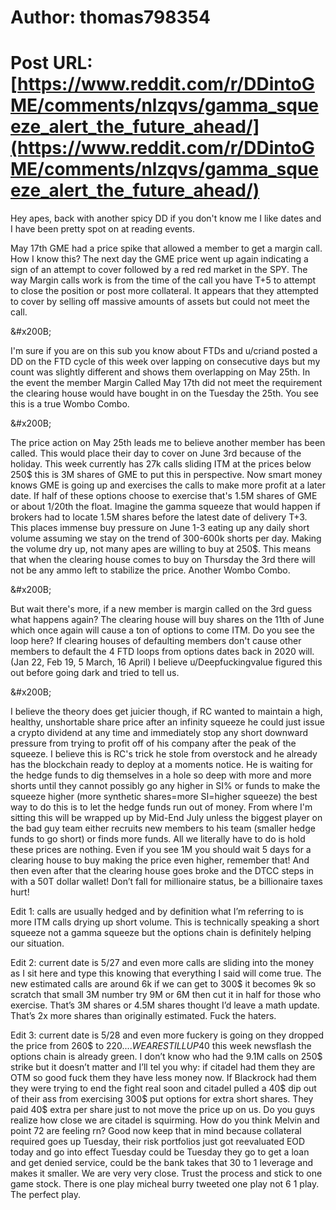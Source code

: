 # Author: thomas798354
# Post URL: [https://www.reddit.com/r/DDintoGME/comments/nlzqvs/gamma_squeeze_alert_the_future_ahead/](https://www.reddit.com/r/DDintoGME/comments/nlzqvs/gamma_squeeze_alert_the_future_ahead/)


Hey apes, back with another spicy DD if you don't know me I like dates and I have been pretty spot on at reading events.  

May 17th GME had a price spike that allowed a member to get a margin call.  How I know this?  The next day the GME price went up again indicating a sign of an attempt to cover followed by a red red market in the SPY.  The way Margin calls work is from the time of the call you have T+5 to attempt to close the position or post more collateral.  It appears that they attempted to cover by selling off massive amounts of assets but could not meet the call.

&amp;#x200B;

I'm sure if you are on this sub you know about FTDs and u/criand posted a DD on the FTD cycle of this week over lapping on consecutive days but my count was slightly different and shows them overlapping on May 25th.  In the event the member Margin Called May 17th did not meet the requirement the clearing house would have bought in on the Tuesday the 25th.  You see this is a true Wombo Combo.

&amp;#x200B;

The price action on May 25th leads me to believe another member has been called.  This would place their day to cover on June 3rd because of the holiday.  This week currently has 27k calls sliding ITM at the prices below 250$ this is 3M shares of GME to put this in perspective.  Now smart money knows GME is going up and exercises the calls to make more profit at a later date.  If half of these options choose to exercise  that's 1.5M shares of GME or about 1/20th the float.  Imagine the gamma squeeze that would happen if brokers had to locate 1.5M shares before the latest date of delivery T+3.  This places immense buy pressure on June 1-3 eating up any daily short volume assuming we stay on the trend of 300-600k shorts per day.  Making the volume dry up, not many apes are willing to buy at 250$.  This means that when the clearing house comes to buy on Thursday the 3rd there will not be any ammo left to stabilize the price.  Another Wombo Combo.   

&amp;#x200B;

But wait there's more, if a new member is margin called on the 3rd guess what happens again? The clearing house will buy shares on the 11th of June which once again will cause a ton of options to come ITM.  Do you see the loop here?  If clearing houses of defaulting members don't cause other members to default the 4 FTD loops from options dates back in 2020 will. (Jan 22, Feb 19, 5 March, 16 April)  I believe u/Deepfuckingvalue figured this out before going dark and tried to tell us.  

&amp;#x200B;

I believe the theory does get juicier though, if RC wanted to maintain a high, healthy, unshortable share price after an infinity squeeze he could just issue a crypto dividend at any time and immediately stop any short downward pressure from trying to profit off of his company after the peak of the squeeze.  I believe this is RC's trick he stole from overstock and he already has the blockchain ready to deploy at a moments notice.  He is waiting for the hedge funds to dig themselves in a hole so deep with more and more shorts until they cannot possibly go any higher in SI% or funds to make the squeeze higher (more synthetic shares=more SI=higher squeeze)  the best way to do this is to let the hedge funds run out of money.  From where I'm sitting this will be wrapped up by Mid-End July unless the biggest player on the bad guy team either recruits new members to his team (smaller hedge funds to go short) or finds more funds.  All we literally have to do is hold these prices are nothing.  Even if you see 1M you should wait 5 days for a clearing house to buy making the price even higher, remember that! And then even after that the clearing house goes broke and the DTCC steps in with a 50T dollar wallet! Don’t fall for millionaire status, be a billionaire taxes hurt!

Edit 1: calls are usually hedged and by definition what I’m referring to is more ITM calls drying up short volume. This is technically speaking a short squeeze not a gamma squeeze but the options chain is definitely helping our situation.

Edit 2: current date is 5/27 and even more calls are sliding into the money as I sit here and type this knowing that everything I said will come true. The new estimated calls are around 6k if we can get to 300$ it becomes 9k so scratch that small 3M number try 9M or 6M then cut it in half for those who exercise. That’s 3M shares or 4.5M shares thought I’d leave a math update. That’s 2x more shares than originally estimated. Fuck the haters.

Edit 3: current date is 5/28 and even more fuckery is going on they dropped the price from 260$ to 220$....WE ARE STILL UP 40$ this week newsflash the options chain is already green. I don’t know who had the 9.1M calls on 250$ strike but it doesn’t matter and I’ll tel you why: if citadel had them they are OTM so good fuck them they have less money now. If Blackrock had them they were trying to end the fight real soon and citadel pulled a 40$ dip out of their ass from exercising 300$ put options for extra short shares. They paid 40$ extra per share just to not move the price up on us. Do you guys realize how close we are citadel is squirming. How do you think Melvin and point 72 are feeling rn? Good now keep that in mind because collateral required goes up Tuesday, their risk portfolios just got reevaluated EOD today and go into effect Tuesday could be Tuesday they go to get a loan and get denied service, could be the bank takes that 30 to 1 leverage and makes it smaller. We are very very close. Trust the process and stick to one game stock. There is one play micheal burry tweeted one play not 6 1 play. The perfect play.